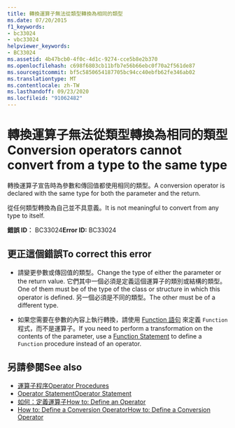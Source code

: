 ```yaml
---
title: 轉換運算子無法從類型轉換為相同的類型
ms.date: 07/20/2015
f1_keywords:
- bc33024
- vbc33024
helpviewer_keywords:
- BC33024
ms.assetid: 4b47bcb0-4f0c-4d1c-9274-cce5b8e2b370
ms.openlocfilehash: c698f6803cb11bfb7e56b66ebc0f70a2f561de87
ms.sourcegitcommit: bf5c5850654187705bc94cc40ebfb62fe346ab02
ms.translationtype: MT
ms.contentlocale: zh-TW
ms.lasthandoff: 09/23/2020
ms.locfileid: "91062482"
---
```

# <a name="conversion-operators-cannot-convert-from-a-type-to-the-same-type"></a><span data-ttu-id="50267-102">轉換運算子無法從類型轉換為相同的類型</span><span class="sxs-lookup"><span data-stu-id="50267-102">Conversion operators cannot convert from a type to the same type</span></span>

<span data-ttu-id="50267-103">轉換運算子宣告時為參數和傳回值都使用相同的類型。</span><span class="sxs-lookup"><span data-stu-id="50267-103">A conversion operator is declared with the same type for both the parameter and the return.</span></span>  
  
 <span data-ttu-id="50267-104">從任何類型轉換為自己並不具意義。</span><span class="sxs-lookup"><span data-stu-id="50267-104">It is not meaningful to convert from any type to itself.</span></span>  
  
 <span data-ttu-id="50267-105">**錯誤 ID︰** BC33024</span><span class="sxs-lookup"><span data-stu-id="50267-105">**Error ID:** BC33024</span></span>  
  
## <a name="to-correct-this-error"></a><span data-ttu-id="50267-106">更正這個錯誤</span><span class="sxs-lookup"><span data-stu-id="50267-106">To correct this error</span></span>  
  
- <span data-ttu-id="50267-107">請變更參數或傳回值的類型。</span><span class="sxs-lookup"><span data-stu-id="50267-107">Change the type of either the parameter or the return value.</span></span> <span data-ttu-id="50267-108">它們其中一個必須是定義這個運算子的類別或結構的類型。</span><span class="sxs-lookup"><span data-stu-id="50267-108">One of them must be of the type of the class or structure in which this operator is defined.</span></span> <span data-ttu-id="50267-109">另一個必須是不同的類型。</span><span class="sxs-lookup"><span data-stu-id="50267-109">The other must be of a different type.</span></span>  
  
- <span data-ttu-id="50267-110">如果您需要在參數的內容上執行轉換，請使用 [Function 語句](../language-reference/statements/function-statement.md) 來定義 `Function` 程式，而不是運算子。</span><span class="sxs-lookup"><span data-stu-id="50267-110">If you need to perform a transformation on the contents of the parameter, use a [Function Statement](../language-reference/statements/function-statement.md) to define a `Function` procedure instead of an operator.</span></span>  
  
## <a name="see-also"></a><span data-ttu-id="50267-111">另請參閱</span><span class="sxs-lookup"><span data-stu-id="50267-111">See also</span></span>

- [<span data-ttu-id="50267-112">運算子程序</span><span class="sxs-lookup"><span data-stu-id="50267-112">Operator Procedures</span></span>](../programming-guide/language-features/procedures/operator-procedures.md)
- [<span data-ttu-id="50267-113">Operator Statement</span><span class="sxs-lookup"><span data-stu-id="50267-113">Operator Statement</span></span>](../language-reference/statements/operator-statement.md)
- [<span data-ttu-id="50267-114">如何：定義運算子</span><span class="sxs-lookup"><span data-stu-id="50267-114">How to: Define an Operator</span></span>](../programming-guide/language-features/procedures/how-to-define-an-operator.md)
- [<span data-ttu-id="50267-115">How to: Define a Conversion Operator</span><span class="sxs-lookup"><span data-stu-id="50267-115">How to: Define a Conversion Operator</span></span>](../programming-guide/language-features/procedures/how-to-define-a-conversion-operator.md)
